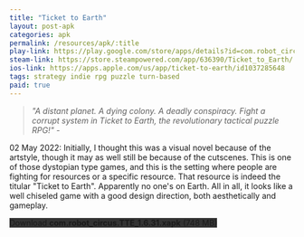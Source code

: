 ```yaml
---
title: "Ticket to Earth"
layout: post-apk
categories: apk
permalink: /resources/apk/:title
play-link: https://play.google.com/store/apps/details?id=com.robot_circus.TTE 
steam-link: https://store.steampowered.com/app/636390/Ticket_to_Earth/ 
ios-link: https://apps.apple.com/us/app/ticket-to-earth/id1037285648 
tags: strategy indie rpg puzzle turn-based 
paid: true
---
```


> _"A distant planet. A dying colony. A deadly conspiracy. Fight a corrupt system in Ticket to Earth, the revolutionary tactical puzzle RPG!" - <a href="https://play.google.com/store/apps/details?id=com.robot_circus.TTE"></a>_

<span class="timestamp">02 May 2022:</span> Initially, I thought this was a visual novel because of the artstyle, though it may as well still be because of the cutscenes. This is one of those dystopian type games, and this is the setting where people are fighting for resources or a specific resource. That resource is indeed the titular "Ticket to Earth". Apparently no one's on Earth. All in all, it looks like a well chiseled game with a good design direction, both aesthetically and gameplay.

<div class="text-center">
    <a class="btn btn-dark btn-block w-100" onclick='apk("com.robot_circus.TTE_1.6.31.xapk")' style="text-decoration: none; background-color: #333;"> Download <b>com.robot_circus.TTE_1.6.31.xapk</b> (748 MB)</a>
</div>
